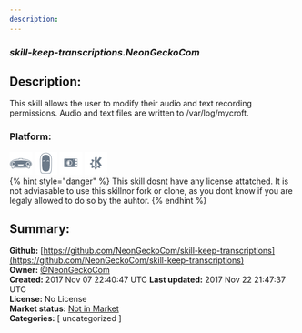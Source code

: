 ```yaml
---
description: 
---
```


### _skill-keep-transcriptions.NeonGeckoCom_  
## Description:  
This skill allows the user to modify their audio and text recording permissions. Audio and text files are written to /var/log/mycroft.  
  
### Platform:  
 ![Mark I](../.gitbook/assets/mark-1-icon.png)  ![Mark II](../.gitbook/assets/mark-2-icon.png)  ![Picroft](../.gitbook/assets/picroft-icon.png)  ![plasmoid](../.gitbook/assets/kde.png)   
{% hint style="danger" %}
This skill dosnt have any license attatched. It is not adviasable to use this skillnor fork or clone, as you dont know if you are legaly allowed to do so by the auhtor.
{% endhint %}
  
## Summary:  
**Github:** [https://github.com/NeonGeckoCom/skill-keep-transcriptions](https://github.com/NeonGeckoCom/skill-keep-transcriptions)  
**Owner:** [@NeonGeckoCom](https://github.com/NeonGeckoCom)  
**Created:** 2017 Nov 07 22:40:47 UTC  **Last updated:** 2017 Nov 22 21:47:37 UTC  
**License:** No License  
**Market status:** [Not in Market](https://market.mycroft.ai/skill/)  
**Categories:** [ uncategorized ]   
